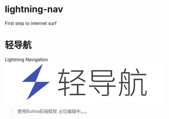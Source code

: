 # lightning-nav
First step to internet surf

# 轻导航
Lightning Navigation
![logo](logo.png)
>使用Bulma前端框架
占位编辑中。。。
